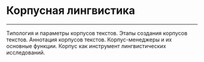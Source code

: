 # Корпусная лингвистика

---

Типология и параметры корпусов текстов.
Этапы создания корпусов текстов.
Аннотация корпусов текстов.
Корпус-менеджеры и их основные функции.
Корпус как инструмент лингвистических исследований.
